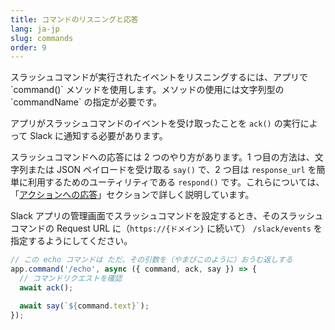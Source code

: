 ```yaml
---
title: コマンドのリスニングと応答
lang: ja-jp
slug: commands
order: 9
---
```


<div class="section-content">
スラッシュコマンドが実行されたイベントをリスニングするには、アプリで `command()` メソッドを使用します。メソッドの使用には文字列型の `commandName` の指定が必要です。

アプリがスラッシュコマンドのイベントを受け取ったことを `ack()` の実行によって Slack に通知する必要があります。

スラッシュコマンドへの応答には 2 つのやり方があります。1 つ目の方法は、文字列または JSON ペイロードを受け取る `say()` で、2 つ目は `response_url` を簡単に利用するためのユーティリティである `respond()` です。これらについては、「[アクションへの応答](#action-respond)」セクションで詳しく説明しています。

Slack アプリの管理画面でスラッシュコマンドを設定するとき、そのスラッシュコマンドの Request URL に（`https://{ドメイン}` に続いて） `/slack/events` を指定するようにしてください。
</div>

```javascript
// この echo コマンドは ただ、その引数を（やまびこのように）おうむ返しする
app.command('/echo', async ({ command, ack, say }) => {
  // コマンドリクエストを確認
  await ack();

  await say(`${command.text}`);
});
```
